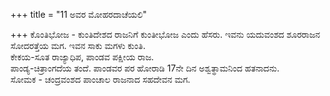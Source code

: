 +++
title = "11 ಅವರ ಮೋಹರದಾಚೆಯಲಿ"

+++
ಕೊಂತಿಭೋಜ - ಕುಂತಿದೇಶದ ರಾಜನಿಗೆ ಕುಂತೀಭೋಜ ಎಂದು ಹೆಸರು. ಇವನು ಯದುವಂಶದ ಶೂರರಾಜನ ಸೋದರತ್ತೆಯ ಮಗ. ಇವನ ಸಾಕು ಮಗಳು ಕುಂತಿ.  
ಕೇಕಯ-ಸೂತ ರಾಜ್ಯಾಧಿಪ, ಪಾಂಡವ ಪಕ್ಷೀಯ ರಾಜ.  
ಪಾಂಡ್ಯ-ಚಿತ್ರಾಂಗದೆಯ ತಂದೆ. ಪಾಂಡವರ ಪರ ಹೋರಾಡಿ 17ನೇ ದಿನ ಅಶ್ವತ್ಥಾಮನಿಂದ ಹತನಾದನು.  
ಸೋಮಕ - ಚಂದ್ರವಂಶದ ಪಾಂಚಾಲ ರಾಜನಾದ ಸಹದೇವನ ಮಗ.